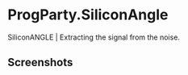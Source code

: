 # ProgParty.SiliconAngle
SiliconANGLE | Extracting the signal from the noise.
<br />

## Screenshots
